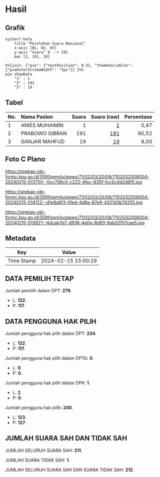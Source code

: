 # Hasil

## Grafik

```mermaid
xychart-beta
    title "Perolehan Suara Nasional"
    x-axis [01, 02, 03]
    y-axis "Suara" 0 --> 191
    bar [1, 191, 19]
```

```mermaid
%%{init: {"pie": {"textPosition": 0.5}, "themeVariables": {"pieOuterStrokeWidth": "5px"}} }%%
pie showData
    "1" : 1
    "2" : 191
    "3" : 19
```

## Tabel

| No. | Nama Paslon    | Suara | Suara (raw) | Persentase |
|:--- |:-------------- | -----:| -----------:| ----------:|
| 1   | ANIES MUHAIMIN | 1     | [1][p-1]    | 0,47       |
| 2   | PRABOWO GIBRAN | 191   | [191][p-2]  | 90,52      |
| 3   | GANJAR MAHFUD  | 19    | [19][p-3]   | 9,00       |


[p-1]: https://github.com/gigit-pemilu/pemilu-2024/blob/main/pilpres/hitung-suara/sub/71-sulawesi-utara/sub/02-minahasa/sub/03-eris/sub/2008-tandengan-satu/sub/004-tps/sub/paslon-1.txt
[p-2]: https://github.com/gigit-pemilu/pemilu-2024/blob/main/pilpres/hitung-suara/sub/71-sulawesi-utara/sub/02-minahasa/sub/03-eris/sub/2008-tandengan-satu/sub/004-tps/sub/paslon-2.txt
[p-3]: https://github.com/gigit-pemilu/pemilu-2024/blob/main/pilpres/hitung-suara/sub/71-sulawesi-utara/sub/02-minahasa/sub/03-eris/sub/2008-tandengan-satu/sub/004-tps/sub/paslon-3.txt

## Foto C Plano

https://sirekap-obj-formc.kpu.go.id/359f/pemilu/ppwp/71/02/03/20/08/7102032008004-20240215-013750--0cc788c5-c222-4fec-835f-fcc5c4d2d6f5.jpg

https://sirekap-obj-formc.kpu.go.id/359f/pemilu/ppwp/71/02/03/20/08/7102032008004-20240215-014122--d1e8a6f3-0fed-4d8a-87e9-4321d3b74255.jpg

https://sirekap-obj-formc.kpu.go.id/359f/pemilu/ppwp/71/02/03/20/08/7102032008004-20240215-013921--4dcab7e7-d936-4a0e-8d93-8ab02f57cae5.jpg


## Metadata

| Key        | Value               |
| ---------- | ------------------- |
| Time Stamp | 2024-02-15 15:00:29 |


## DATA PEMILIH TETAP

Jumlah pemilih dalam DPT: **279**.
 * L: **122**.
 * P: **117**.

## DATA PENGGUNA HAK PILIH

Jumlah pengguna hak pilih dalam DPT: **234**.
 * L: **122**.
 * P: **117**.

Jumlah pengguna hak pilih dalam DPTb: **0**.
 * L: **0**.
 * P: **0**.

Jumlah pengguna hak pilih dalam DPK: **1**.
 * L: **2**.
 * P: **0**.

Jumlah pengguna hak pilih: **240**.
 * L: **123**.
 * P: **127**.

## JUMLAH SUARA SAH DAN TIDAK SAH

JUMLAH SELURUH SUARA SAH: **211**.

JUMLAH SUARA TIDAK SAH: **1**.

JUMLAH SELURUH SUARA SAH DAN SUARA TIDAK SAH: **212**.


